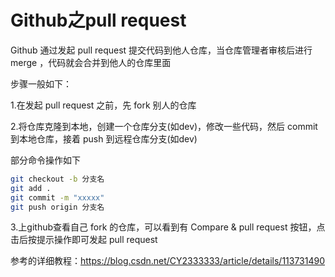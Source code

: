 # Github之pull request

Github 通过发起 pull request 提交代码到他人仓库，当仓库管理者审核后进行 merge ，代码就会合并到他人的仓库里面

步骤一般如下：

1.在发起 pull request 之前，先 fork 别人的仓库

2.将仓库克隆到本地，创建一个仓库分支(如dev)，修改一些代码，然后 commit 到本地仓库，接着 push 到远程仓库分支(如dev)

部分命令操作如下
```bash
git checkout -b 分支名
git add .
git commit -m "xxxxx"
git push origin 分支名
```

3.上github查看自己 fork 的仓库，可以看到有 Compare & pull request 按钮，点击后按提示操作即可发起 pull request

参考的详细教程：https://blog.csdn.net/CY2333333/article/details/113731490


